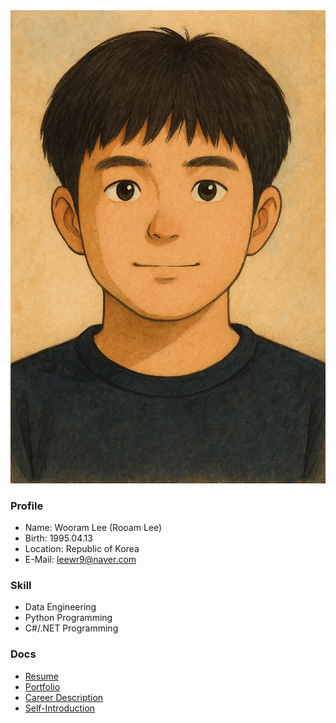 <div align="center">
  <img src="https://raw.githubusercontent.com/leewr9/leewr9/refs/heads/master/id_picture.png" />
</div>

### Profile
- Name: Wooram Lee (Rooam Lee)
- Birth: 1995.04.13
- Location: Republic of Korea
- E-Mail: [leewr9@naver.com](mailto:leewr9@naver.com)

### Skill
- Data Engineering
- Python Programming
- C#/.NET Programming

### Docs
- [Resume](https://leewr9.github.io/docs/resume.pdf)
- [Portfolio](https://leewr9.github.io/docs/portfolio.pdf)
- [Career Description](https://leewr9.github.io/docs/career.pdf)
- [Self-Introduction](https://leewr9.github.io/docs/introduction.pdf)
